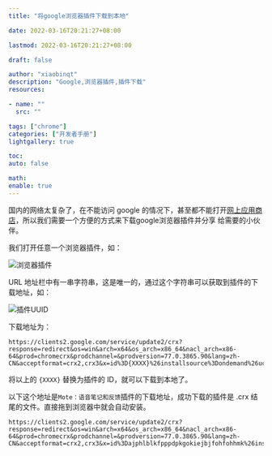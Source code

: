 ```yaml
---
title: "将google浏览器插件下载到本地"

date: 2022-03-16T20:21:27+08:00

lastmod: 2022-03-16T20:21:27+08:00

draft: false

author: "xiaobinqt"
description: "Google,浏览器插件,插件下载"
resources:

- name: ""
  src: ""

tags: ["chrome"]
categories: ["开发者手册"]
lightgallery: true

toc:
auto: false

math:
enable: true
---
```




国内的网络太复杂了，在不能访问 google 的情况下，甚至都不能打开[网上应用商店]()，所以我们需要一个方便的方式来下载google浏览器插件并分享 给需要的小伙伴。

我们打开任意一个浏览器插件，如：

![浏览器插件](https://cdn.xiaobinqt.cn/xiaobinqt.io/20220310/44011f7633904acfb7ba4d6aaf8721a5.png?imageView2/0/interlace/1/q/50|imageslim " ")

URL 地址栏中有一串字符串，这是唯一的，通过这个字符串可以获取到插件的下载地址，如：

![插件UUID](https://cdn.xiaobinqt.cn/xiaobinqt.io/20220310/cc9222ca1f174fd08017f2b54342ff02.png?imageView2/0/interlace/1/q/50|imageslim " ")

下载地址为：

```shell
https://clients2.google.com/service/update2/crx?response=redirect&os=win&arch=x64&os_arch=x86_64&nacl_arch=x86-64&prod=chromecrx&prodchannel=&prodversion=77.0.3865.90&lang=zh-CN&acceptformat=crx2,crx3&x=id%3D{XXXX}%26installsource%3Dondemand%26uc
```

将以上的 `{XXXX}` 替换为插件的 ID，就可以下载到本地了。

以下这个地址是`Mote：语音笔记和反馈`插件的下载地址，成功下载的插件是 .crx 结尾的文件。直接拖到浏览器中就会自动安装。

```shell
https://clients2.google.com/service/update2/crx?response=redirect&os=win&arch=x64&os_arch=x86_64&nacl_arch=x86-64&prod=chromecrx&prodchannel=&prodversion=77.0.3865.90&lang=zh-CN&acceptformat=crx2,crx3&x=id%3Dajphlblkfpppdpkgokiejbjfohfohhmk%26installsource%3Dondemand%26uc
```


